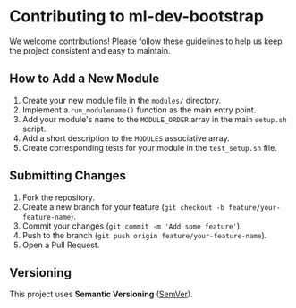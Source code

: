 # Contributing to ml-dev-bootstrap

We welcome contributions! Please follow these guidelines to help us keep the project consistent and easy to maintain.

## How to Add a New Module

1.  Create your new module file in the `modules/` directory.
2.  Implement a `run_modulename()` function as the main entry point.
3.  Add your module's name to the `MODULE_ORDER` array in the main `setup.sh` script.
4.  Add a short description to the `MODULES` associative array.
5.  Create corresponding tests for your module in the `test_setup.sh` file.

## Submitting Changes

1.  Fork the repository.
2.  Create a new branch for your feature (`git checkout -b feature/your-feature-name`).
3.  Commit your changes (`git commit -m 'Add some feature'`).
4.  Push to the branch (`git push origin feature/your-feature-name`).
5.  Open a Pull Request.

## Versioning

This project uses **Semantic Versioning** ([SemVer](https://semver.org/)).